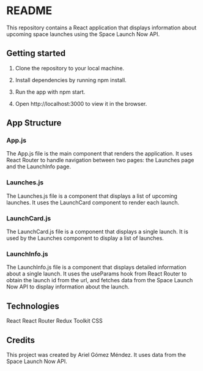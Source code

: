 # README

This repository contains a React application that displays information about upcoming space launches using the Space Launch Now API.

## Getting started

1. Clone the repository to your local machine.

2. Install dependencies by running npm install.

3. Run the app with npm start.

4. Open http://localhost:3000 to view it in the browser.

## App Structure

### App.js

The App.js file is the main component that renders the application. It uses React Router to handle navigation between two pages: the Launches page and the LaunchInfo page.

### Launches.js

The Launches.js file is a component that displays a list of upcoming launches. It uses the LaunchCard component to render each launch.

### LaunchCard.js

The LaunchCard.js file is a component that displays a single launch. It is used by the Launches component to display a list of launches.

### LaunchInfo.js

The LaunchInfo.js file is a component that displays detailed information about a single launch. It uses the useParams hook from React Router to obtain the launch id from the url, and fetches data from the Space Launch Now API to display information about the launch.

## Technologies

React
React Router
Redux Toolkit
CSS

## Credits

This project was created by Ariel Gómez Méndez. It uses data from the Space Launch Now API.
